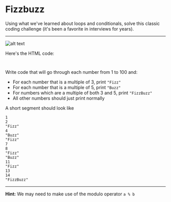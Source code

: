 <h1>Fizzbuzz</h1>

<p>Using what we've learned about loops and conditionals, solve this classic coding challenge (it's been a favorite in interviews for years).</p>

<hr>

![alt text](https://github.com/alirabah93/Coding-Dojo/blob/master/WEB-FUNDAMENTALS/Week1/Day1/Registration-From/wireframe.jpg?raw=true)

<p>
Here's the HTML code:
</p>
<img src=""/>

<p></p>
<img src=""/>

<p>Write code that will go through each number from 1 to 100 and:</p>

<ul>
    <li>For each number that is a multiple of 3, print <code>"Fizz"</code></li>
    <li>For each number that is a multiple of 5, print <code>"Buzz"</code></li>
    <li>For numbers which are a multiple of both 3 and 5, print <code>"FizzBuzz"</code></li>
    <li>All other numbers should just print normally</li>
</ul>


<p>A short segment should look like</p>

```return
1
2
"Fizz"
4
"Buzz"
"Fizz"
7
8
"Fizz"
"Buzz"
11
"Fizz"
13
14
"FizzBuzz"
```
<hr>
<p><strong>Hint:</strong> We may need to make use of the modulo operator <code>a % b</code></p>
